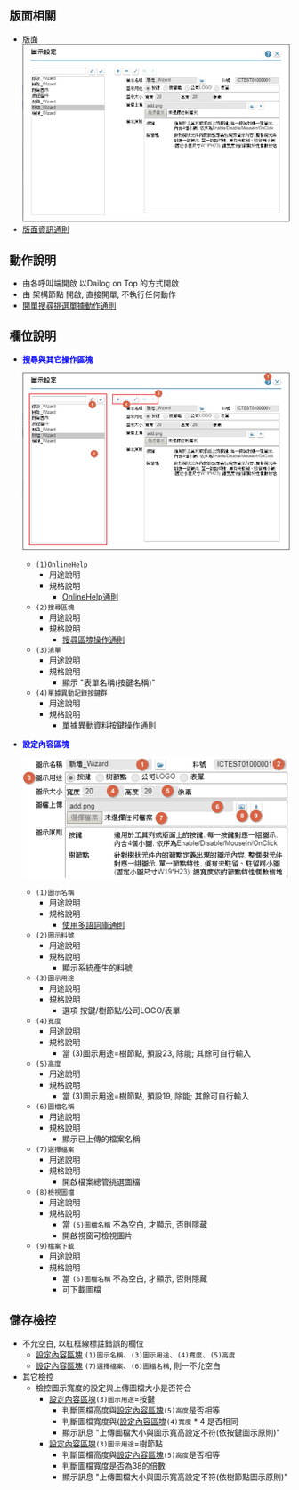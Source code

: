 ## <div id="layout">版面相關</div>
* 版面</br>
    ![pic][image_icon]
* [版面資訊通則][link_ruleother1]
		
## <div id="form-action">動作說明</div>
* 由各呼叫端開啟 以Dailog on Top 的方式開啟		
* 由 架構節點 開啟, 直接開單, 不執行任何動作		
* [開單搜尋挑選單據動作通則][link_ruleother13]

## <div id="object-desc">欄位說明</div>
* <p id="fieldbreak1" style="color:blue;font-weight:bold">搜尋與其它操作區塊</p>

    ![pic][image_fieldbreak1]
    * `(1)OnlineHelp`
        * 用途說明
        * 規格說明
            * [OnlineHelp通則][link_ruleother2]
    * `(2)搜尋區塊`
        * 用途說明
        * 規格說明
            * [搜尋區塊操作通則][link_rulebutton1]
    * `(3)清單`
        * 用途說明
        * 規格說明
            * 顯示 "表單名稱(按鍵名稱)"
    * `(4)單據異動記錄按鍵群`
        * 用途說明
        * 規格說明
            * [單據異動資料按鍵操作通則][link_rulebutton2]

* <p id="fieldbreak2" style="color:blue;font-weight:bold">設定內容區塊</p>

    ![pic][image_fieldbreak2]
    * `(1)圖示名稱`
        * 用途說明
        * 規格說明
            * [使用多語詞庫通則][link_ruledialog2]
    * `(2)圖示料號`
        * 用途說明
        * 規格說明
            * 顯示系統產生的料號
    * `(3)圖示用途`
        * 用途說明
        * 規格說明
            * 選項 按鍵/樹節點/公司LOGO/表單    
    * `(4)寬度`
        * 用途說明
        * 規格說明
            * 當 (3)圖示用途=樹節點, 預設23, 除能; 其餘可自行輸入
    * `(5)高度`
        * 用途說明
        * 規格說明
            * 當 (3)圖示用途=樹節點, 預設19, 除能; 其餘可自行輸入
    * `(6)圖檔名稱`
        * 用途說明
        * 規格說明
            * 顯示已上傳的檔案名稱
    * `(7)選擇檔案`
        * 用途說明
        * 規格說明
            * 開啟檔案總管挑選圖檔
    * `(8)檢視圖檔`
        * 用途說明
        * 規格說明
            * 當 `(6)圖檔名稱` 不為空白, 才顯示, 否則隱藏
            * 開啟視窗可檢視圖片
    * `(9)檔案下載`
        * 用途說明
        * 規格說明
            * 當 `(6)圖檔名稱` 不為空白, 才顯示, 否則隱藏
            * 可下載圖檔

## <div id="save-action">儲存檢控</div>
* 不允空白, 以紅框線標註錯誤的欄位
    * [設定內容區塊][link_fieldbreak2] `(1)圖示名稱`、`(3)圖示用途`、`(4)寬度`、`(5)高度`
    * [設定內容區塊][link_fieldbreak2] `(7)選擇檔案`、`(6)圖檔名稱`, 則一不允空白
* 其它檢控
    * 檢控圖示寬度的設定與上傳圖檔大小是否符合
        * [設定內容區塊][link_fieldbreak2]`(3)圖示用途`=按鍵
            * 判斷圖檔高度與[設定內容區塊][link_fieldbreak2]`(5)高度`是否相等
            * 判斷圖檔寬度與([設定內容區塊][link_fieldbreak2]`(4)寬度` * 4 是否相同
            * 顯示訊息 "上傳圖檔大小與圖示寬高設定不符(依按鍵圖示原則)"
        * [設定內容區塊][link_fieldbreak2]`(3)圖示用途`=樹節點
            * 判斷圖檔高度與[設定內容區塊][link_fieldbreak2]`(5)高度`是否相等
            * 判斷圖檔寬度是否為38的倍數
            * 顯示訊息 "上傳圖檔大小與圖示寬高設定不符(依樹節點圖示原則)"

<!-- 圖片 -->
[image_icon]:attachment/Icon.png
[image_fieldbreak1]:attachment/fieldbreak1.png
[image_fieldbreak2]:attachment/fieldbreak2.png

<!-- 超連結 -->
[link_fieldbreak2]:#fieldbreak2 "設定內容區塊"
[link_ruleother1]:../RulesOther/README#ruleother1 "共用通則_其它/版面資訊通則"
[link_ruleother2]:../RulesOther/README#ruleother2 "共用通則_其它/OnlineHelp通則"
[link_rulebutton1]:../RulesButton/README#rulebutton1 "共用通則_操作按鍵/搜尋區塊操作通則"
[link_rulebutton2]:../RulesButton/README#rulebutton2 "共用通則_操作按鍵/單據異動資料按鍵操作通則"
[link_ruledialog2]:../RulesDialog/README#ruledialog2 "共用通則_開啟單據/使用多語詞庫通則"
[link_ruleother13]:../RulesOther/README#ruleother13 "共用通則_其它/開單搜尋挑選單據動作通則"
